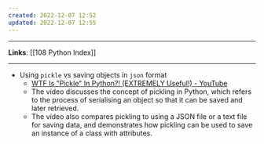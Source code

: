 ```yaml
---
created: 2022-12-07 12:52
updated: 2022-12-07 12:55
---
```

---
**Links**: [[108 Python Index]]

---
- Using `pickle` vs saving objects in `json` format
	- [WTF Is "Pickle" In Python?! (EXTREMELY Useful!) - YouTube](https://www.youtube.com/watch?v=6Q56r_fVqgw)
	- The video discusses the concept of pickling in Python, which refers to the process of serialising an object so that it can be saved and later retrieved. 
	- The video also compares pickling to using a JSON file or a text file for saving data, and demonstrates how pickling can be used to save an instance of a class with attributes.